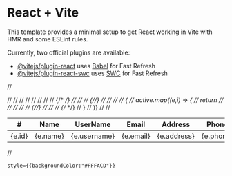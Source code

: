 # React + Vite

This template provides a minimal setup to get React working in Vite with HMR and some ESLint rules.

Currently, two official plugins are available:

- [@vitejs/plugin-react](https://github.com/vitejs/vite-plugin-react/blob/main/packages/plugin-react/README.md) uses [Babel](https://babeljs.io/) for Fast Refresh
- [@vitejs/plugin-react-swc](https://github.com/vitejs/vite-plugin-react-swc) uses [SWC](https://swc.rs/) for Fast Refresh

// <div className='container-fluid home-wrapper'>
    //   <Table striped bordered hover>
    //     <thead>
    //       <tr>
    //         <th>#</th>
    //         <th>Name</th>
    //         <th>UserName</th>
    //         <th>Email</th>
    //         {/* <th>Address</th> */}
    //         <th>Phone</th>
    //         <th>Website</th>
    //         {/* <th>Company</th> */}
    //       </tr>
    //     </thead>
    //     <tbody>
    //       {
    //       active.map((e,i) => {
    //         return <tr key={e.id}>
    //                   <td>{e.id}</td>
    //                   <td>{e.name}</td>
    //                   <td>{e.username}</td>
    //                   <td>{e.email}</td>
    //                   {/* <td>{e.address}</td> */}
    //                   <td>{e.phone}</td>
    //                   <td>{e.website}</td>
    //                   {/* <td>{e.company}</td> */}
    //               </tr>}
    //        )}
    //     </tbody>
    //   </Table>
    // </div>

    style={{backgroundColor:"#FFFACD"}}